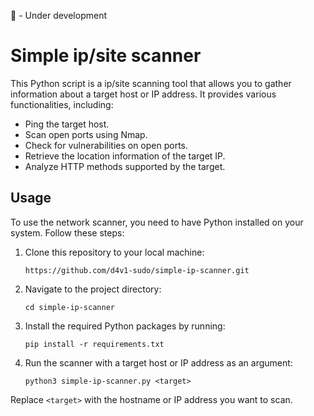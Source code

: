 🚧 - Under development

# Simple ip/site scanner

This Python script is a ip/site scanning tool that allows you to gather information about a target host or IP address. It provides various functionalities, including:

- Ping the target host.
- Scan open ports using Nmap.
- Check for vulnerabilities on open ports.
- Retrieve the location information of the target IP.
- Analyze HTTP methods supported by the target.

## Usage

To use the network scanner, you need to have Python installed on your system. Follow these steps:

1. Clone this repository to your local machine:

   ```shell
   https://github.com/d4v1-sudo/simple-ip-scanner.git

2. Navigate to the project directory:

   ```shell
   cd simple-ip-scanner

3. Install the required Python packages by running:

   ```shell
   pip install -r requirements.txt

4. Run the scanner with a target host or IP address as an argument:

   ```shell
   python3 simple-ip-scanner.py <target>

Replace `<target>` with the hostname or IP address you want to scan.
